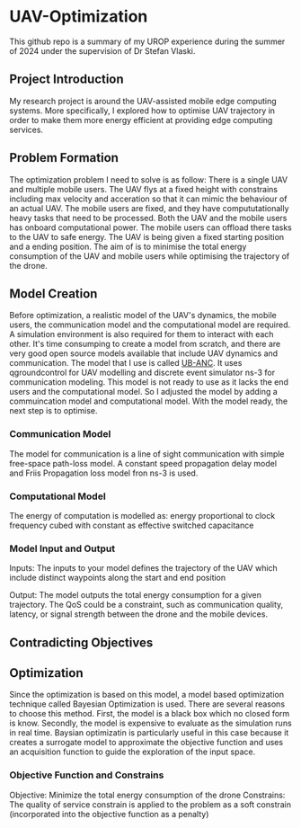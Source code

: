 # UAV-Optimization
This github repo is a summary of my UROP experience during the summer of 2024 under the supervision of Dr Stefan Vlaski.
## Project Introduction
My research project is around the UAV-assisted mobile edge computing systems. More specifically, I explored how to optimise UAV trajectory in order to make them more energy efficient at providing edge computing services. 
## Problem Formation
The optimization problem I need to solve is as follow:
There is a single UAV and multiple mobile users. The UAV flys at a fixed height with constrains including max velocity and acceration so that it can mimic the behaviour of an actual UAV. The mobile users are fixed, and they have compututationally heavy tasks that need to be processed. Both the UAV and the mobile users has onboard computational power. The mobile users can offload there tasks to the UAV to safe energy. The UAV is being given a fixed starting position and a ending position. The aim of is to minimise the total energy consumption of the UAV and mobile users while optimising the trajectory of the drone.
## Model Creation
Before optimization, a realistic model of the UAV's dynamics, the mobile users, the communication model and the computational model are required. A simulation environment is also required for them to interact with each other. It's time consumping to create a model from scratch, and there are very good open source models available that include UAV dynamics and communication. The model that I use is called [UB-ANC](https://github.com/jmodares/UB-ANC-Emulator). It uses qgroundcontrol for UAV modelling and discrete event simulator ns-3 for communication modeling. This model is not ready to use as it lacks the end users and the computational model. So I adjusted the model by adding a commuincation model and computational model. With the model ready, the next step is to optimise.
### Communication Model
The model for communication is a line of sight communication with simple free-space path-loss model. A constant speed propagation delay model and Friis Propagation loss model fron ns-3 is used.
### Computational Model
The energy of computation is modelled as: energy proportional to clock frequency cubed with constant as effective switched capacitance
### Model Input and Output
Inputs: The inputs to your model defines the trajectory of the UAV which include distinct waypoints along the start and end position

Output: The model outputs the total energy consumption for a given trajectory. The QoS could be a constraint, such as communication quality, latency, or signal strength between the drone and the mobile devices.
## Contradicting Objectives

## Optimization
Since the optimization is based on this model, a model based optimization technique called Bayesian Optimization is used. There are several reasons to choose this method. First, the model is a black box which no closed form is know. Secondly, the model is expensive to evaluate as the simulation runs in real time. Baysian optimizatin is particularly useful in this case because it creates a surrogate model to approximate the objective function and uses an acquisition function to guide the exploration of the input space.
### Objective Function and Constrains
Objective: Minimize the total energy consumption of the drone 
Constrains: The quality of service constrain is applied to the problem as a soft constrain (incorporated into the objective function as a penalty)


